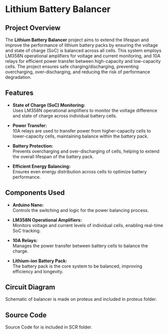 # Lithium Battery Balancer

## Project Overview

The **Lithium Battery Balancer** project aims to extend the lifespan and improve the performance of lithium battery packs by ensuring the voltage and state of charge (SoC) is balanced across all cells. This system employs LM358N operational amplifiers for voltage and current monitoring, and 10A relays for efficient power transfer between high-capacity and low-capacity cells. The project ensures safe charging/discharging, preventing overcharging, over-discharging, and reducing the risk of performance degradation.

## Features

- **State of Charge (SoC) Monitoring:**  
  Uses LM358N operational amplifiers to monitor the voltage difference and state of charge across individual battery cells.

- **Power Transfer:**  
  10A relays are used to transfer power from higher-capacity cells to lower-capacity cells, maintaining balance within the battery pack.

- **Battery Protection:**  
  Prevents overcharging and over-discharging of cells, helping to extend the overall lifespan of the battery pack.

- **Efficient Energy Balancing:**  
  Ensures even energy distribution across cells to optimize battery performance.

## Components Used

- **Arduino Nano:**  
  Controls the switching and logic for the power balancing process.

- **LM358N Operational Amplifiers:**  
  Monitors voltage and current levels of individual cells, enabling real-time SoC tracking.

- **10A Relays:**  
  Manages the power transfer between battery cells to balance the charge.

- **Lithium-ion Battery Pack:**  
  The battery pack is the core system to be balanced, improving efficiency and longevity.

## Circuit Diagram

Schematic of balancer is made on proteus and included in proteus folder.

## Source Code

Source Code for is included in SCR folder.

